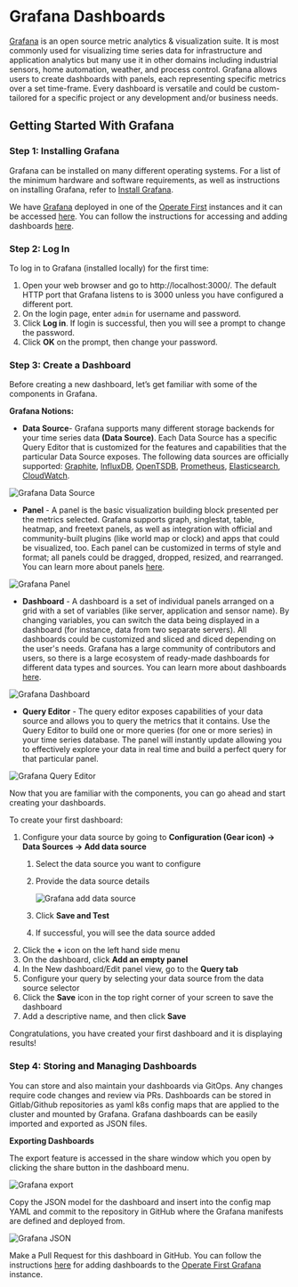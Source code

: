 # Grafana Dashboards

[Grafana](https://grafana.com/) is an open source metric analytics & visualization suite. It is most commonly used for visualizing time series data for infrastructure and application analytics but many use it in other domains including industrial sensors, home automation, weather, and process control. Grafana allows users to create dashboards with panels, each representing specific metrics over a set time-frame. Every dashboard is versatile and could be custom-tailored for a specific project or any development and/or business needs.

## Getting Started With Grafana

### Step 1: Installing Grafana

Grafana can be installed on many different operating systems. For a list of the minimum hardware and software requirements, as well as instructions on installing Grafana, refer to [Install Grafana](https://grafana.com/docs/grafana/latest/installation/).

We have [Grafana](https://grafana.com/) deployed in one of the [Operate First](https://www.operate-first.cloud/) instances and it can be accessed [here](https://grafana.operate-first.cloud/). You can follow the instructions for accessing and adding dashboards [here](https://www.operate-first.cloud/hitchhikers-guide/apps/docs/grafana/add_grafana_dashboard.md).

### Step 2: Log In

To log in to Grafana (installed locally) for the first time:

1. Open your web browser and go to http://localhost:3000/. The default HTTP port that Grafana listens to is 3000 unless you have configured a different port.
2. On the login page, enter `admin` for username and password.
3. Click **Log in**. If login is successful, then you will see a prompt to change the password.
4. Click **OK** on the prompt, then change your password.

### Step 3: Create a Dashboard

Before creating a new dashboard, let’s get familiar with some of the components in Grafana.

**Grafana Notions:**

* **Data Source**- Grafana supports many different storage backends for your time series data **(Data Source)**. Each Data Source has a specific Query Editor that is customized for the features and capabilities that the particular Data Source exposes. The following data sources are officially supported: [Graphite](https://grafana.com/docs/features/datasources/graphite/), [InfluxDB](https://grafana.com/docs/features/datasources/influxdb/), [OpenTSDB](https://grafana.com/docs/features/datasources/opentsdb/), [Prometheus](https://grafana.com/docs/features/datasources/prometheus/), [Elasticsearch](https://grafana.com/docs/features/datasources/elasticsearch/), [CloudWatch](https://grafana.com/docs/features/datasources/cloudwatch/).

![Grafana Data Source](../assets/images/gf-data-source.png)

* **Panel** - A panel is the basic visualization building block presented per the metrics selected. Grafana supports graph, singlestat, table, heatmap, and freetext panels, as well as integration with official and community-built plugins (like world map or clock) and apps that could be visualized, too. Each panel can be customized in terms of style and format; all panels could be dragged, dropped, resized, and rearranged. You can learn more about panels [here](https://grafana.com/docs/grafana/latest/panels/).

![Grafana Panel](../assets/images/gf-panel.gif)

* **Dashboard** - A dashboard is a set of individual panels arranged on a grid with a set of variables (like server, application and sensor name). By changing variables, you can switch the data being displayed in a dashboard (for instance, data from two separate servers). All dashboards could be customized and sliced and diced depending on the user's needs. Grafana has a large community of contributors and users, so there is a large ecosystem of ready-made dashboards for different data types and sources. You can learn more about dashboards [here](https://grafana.com/docs/grafana/latest/dashboards/).

![Grafana Dashboard](../assets/images/gf-dashboard.gif)

* **Query Editor** - The query editor exposes capabilities of your data source and allows you to query the metrics that it contains. Use the Query Editor to build one or more queries (for one or more series) in your time series database. The panel will instantly update allowing you to effectively explore your data in real time and build a perfect query for that particular panel.

![Grafana Query Editor](../assets/images/gf-query-editor.gif)

Now that you are familiar with the components, you can go ahead and start creating your dashboards.

To create your first dashboard:

1. Configure your data source by going to **Configuration (Gear icon) -> Data Sources -> Add data source**
    1. Select the data source you want to configure
    2. Provide the data source details

        ![Grafana add data source](../assets/images/gf-add-data-source.png)
    3. Click **Save and Test**
    4. If successful, you will see the data source added
2. Click the **+** icon on the left hand side menu
3. On the dashboard, click **Add an empty panel**
4. In the New dashboard/Edit panel view, go to the **Query tab**
5. Configure your query by selecting your data source from the data source selector
6. Click the **Save** icon in the top right corner of your screen to save the dashboard
7. Add a descriptive name, and then click **Save**

Congratulations, you have created your first dashboard and it is displaying results!

### Step 4: Storing and Managing Dashboards

You can store and also maintain your dashboards via GitOps. Any changes require code changes and review via PRs. Dashboards can be stored in Gitlab/Github repositories as yaml k8s config maps that are applied to the cluster and mounted by Grafana. Grafana dashboards can be easily imported and exported as JSON files.

**Exporting Dashboards**

The export feature is accessed in the share window which you open by clicking the share button in the dashboard menu.

![Grafana export](../assets/images/gf-export.png)

Copy the JSON model for the dashboard and insert into the config map YAML and commit to the repository in GitHub where the Grafana manifests are defined and deployed from.

![Grafana JSON](../assets/images/gf-json.png)

Make a Pull Request for this dashboard in GitHub. You can follow the instructions [here](https://www.operate-first.cloud/hitchhikers-guide/apps/docs/grafana/add_grafana_dashboard.md) for adding dashboards to the [Operate First Grafana](https://grafana.operate-first.cloud/) instance.
